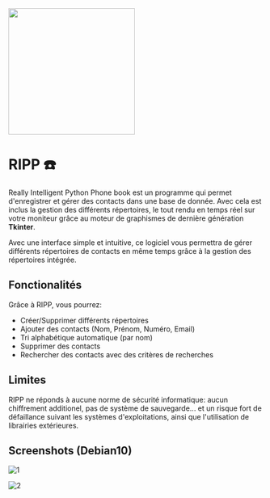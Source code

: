 
<img src="https://user-images.githubusercontent.com/67145585/215285603-1cd1f2cf-fd55-4664-95f7-fea6f3491b34.png" width=250>

# RIPP ☎️

Really Intelligent Python Phone book est un programme qui permet d'enregistrer et gérer des contacts dans une base de donnée.
Avec cela est inclus la gestion des différents répertoires, le tout rendu en temps réel sur votre moniteur grâce au moteur de graphismes de dernière génération **Tkinter**.

Avec une interface simple et intuitive, ce logiciel vous permettra de gérer différents répertoires de contacts en même temps grâce à la gestion des répertoires intégrée.

## Fonctionalités
Grâce à RIPP, vous pourrez:
- Créer/Supprimer différents répertoires
- Ajouter des contacts (Nom, Prénom, Numéro, Email)
- Tri alphabétique automatique (par nom)
- Supprimer des contacts
- Rechercher des contacts avec des critères de recherches

## Limites

RIPP ne réponds à aucune norme de sécurité informatique: aucun chiffrement additionel, pas de système de sauvegarde... et un risque fort de défaillance suivant les systèmes d'exploitations, ainsi que l'utilisation de librairies extérieures.

## Screenshots (Debian10)

![1](https://user-images.githubusercontent.com/67145585/215287596-9cc97a7d-22db-40d5-b0b0-f6c7e643f39e.png)

![2](https://user-images.githubusercontent.com/67145585/215287606-7f631e04-6310-4878-810e-75478bbc7a5d.png)


